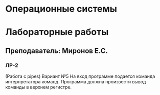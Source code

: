 # Операционные системы

# Лабораторные работы
## Преподаватель: Миронов Е.С.
### ЛР-2
(Работа с pipes)
Вариант №5
На вход программе подается команда интерпретатора команд. Программа должна произвести вывод команды в верхнем регистре.



